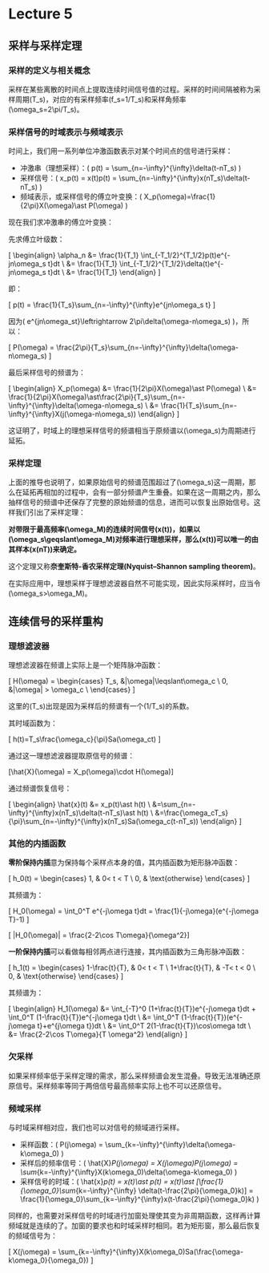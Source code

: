 # Lecture 5

## 采样与采样定理

### 采样的定义与相关概念

采样在某些离散的时间点上提取连续时间信号值的过程。采样的时间间隔被称为采样周期\(T_s\)，对应的有采样频率\(f_s=1/T_s\)和采样角频率\(\omega_s=2\pi/T_s\)。

### 采样信号的时域表示与频域表示

时间上，我们用一系列单位冲激函数表示对某个时间点的信号进行采样：

- 冲激串（理想采样）：\( p(t) = \sum_{n=-\infty}^{\infty}\delta(t-nT_s) \)
- 采样信号：\( x_p(t) = x(t)p(t) = \sum_{n=-\infty}^{\infty}x(nT_s)\delta(t-nT_s) \)
- 频域表示，或采样信号的傅立叶变换：\( X_p(\omega)=\frac{1}{2\pi}X(\omega)\ast P(\omega) \)

现在我们求冲激串的傅立叶变换：

先求傅立叶级数：

\[ \begin{align}
\alpha_n &= \frac{1}{T_1} \int_{-T_1/2}^{T_1/2}p(t)e^{-jn\omega_s t}dt \\
&= \frac{1}{T_1} \int_{-T_1/2}^{T_1/2}\delta(t)e^{-jn\omega_s t}dt \\
&= \frac{1}{T_1}
\end{align} \]

即：

\[ p(t) = \frac{1}{T_s}\sum_{n=-\infty}^{\infty}e^{jn\omega_s t} \]

因为\( e^{jn\omega_st}\leftrightarrow 2\pi\delta(\omega-n\omega_s) \)，所以：

\[ P(\omega) = \frac{2\pi}{T_s}\sum_{n=-\infty}^{\infty}\delta(\omega-n\omega_s) \]

最后采样信号的频谱为：

\[ \begin{align}
X_p(\omega) &= \frac{1}{2\pi}X(\omega)\ast P(\omega) \\
&= \frac{1}{2\pi}X(\omega)\ast\frac{2\pi}{T_s}\sum_{n=-\infty}^{\infty}\delta(\omega-n\omega_s) \\
&= \frac{1}{T_s}\sum_{n=-\infty}^{\infty}X(j(\omega-n\omega_s))
\end{align} \]

这证明了，时域上的理想采样信号的频谱相当于原频谱以\(\omega_s\)为周期进行延拓。

### 采样定理

上面的推导也说明了，如果原始信号的频谱范围超过了\(\omega_s\)这一周期，那么在延拓再相加的过程中，会有一部分频谱产生重叠。如果在这一周期之内，那么抽样信号的频谱中还保存了完整的原始频谱的信息，进而可以恢复出原始信号。这样我们引出了采样定理：

**对带限于最高频率\(\omega_M\)的连续时间信号\(x(t)\)，如果以\(\omega_s\geqslant\omega_M\)对频率进行理想采样，那么\(x(t)\)可以唯一的由其样本\(x(nT)\)来确定。**

这个定理又称**奈奎斯特-香农采样定理(Nyquist–Shannon sampling theorem)**。

在实际应用中，理想采样于理想滤波器自然不可能实现，因此实际采样时，应当令\(\omega_s>\omega_M\)。

## 连续信号的采样重构

### 理想滤波器

理想滤波器在频谱上实际上是一个矩阵脉冲函数：

\[ H(\omega) = \begin{cases}
T_s, &|\omega|\leqslant\omega_c \\
0, &|\omega| > \omega_c \\
\end{cases} \]

这里的\(T_s\)出现是因为采样后的频谱有一个\(1/T_s\)的系数。

其时域函数为：

\[ h(t)=T_s\frac{\omega_c}{\pi}Sa(\omega_ct) \]

通过这一理想滤波器提取原信号的频谱：

\[\hat{X}(\omega) = X_p(\omega)\cdot H(\omega)\]

通过频谱恢复信号：

\[ \begin{align}
\hat{x}(t) &= x_p(t)\ast h(t) \\
&=\sum_{n=-\infty}^{\infty}x(nT_s)\delta(t-nT_s)\ast h(t) \\
&=\frac{\omega_cT_s}{\pi}\sum_{n=-\infty}^{\infty}x(nT_s)Sa(\omega_c(t-nT_s))
\end{align} \]

### 其他的内插函数

**零阶保持内插**意为保持每个采样点本身的值，其内插函数为矩形脉冲函数：

\[ h_0(t) = \begin{cases}
1, & 0< t < T \\
0, & \text{otherwise}
\end{cases} \]

其频谱为：

\[ H_0(\omega) = \int_0^T e^{-j\omega t}dt = \frac{1}{-j\omega}(e^{-j\omega T}-1) \]

\[ |H_0(\omega)| = \frac{2-2\cos T\omega}{\omega^2}\]

**一阶保持内插**可以看做每相邻两点进行连接，其内插函数为三角形脉冲函数：

\[ h_1(t) = \begin{cases}
1-\frac{t}{T}, & 0< t < T \\
1+\frac{t}{T}, & -T< t < 0 \\
0, & \text{otherwise}
\end{cases} \]

其频谱为：

\[ \begin{align}
H_1(\omega) &= \int_{-T}^0 (1+\frac{t}{T})e^{-j\omega t}dt + \int_0^T (1-\frac{t}{T})e^{-j\omega t}dt \\
&= \int_0^T (1-\frac{t}{T})(e^{-j\omega t}+e^{j\omega t})dt \\
&= \int_0^T 2(1-\frac{t}{T})\cos\omega tdt \\
&= \frac{2-2\cos T\omega}{T \omega^2}
\end{align} \]

### 欠采样

如果采样频率低于采样定理的需求，那么采样频谱会发生混叠。导致无法准确还原原信号。采样频率等同于两倍信号最高频率实际上也不可以还原信号。

### 频域采样

与时域采样相对应，我们也可以对信号的频域进行采样。

- 采样函数：\( P(j\omega) = \sum_{k=-\infty}^{\infty}\delta(\omega-k\omega_0) \)
- 采样后的频率信号：\( \hat{X}_P(j\omega) = X(j\omega)P(j\omega) = \sum_{k=-\infty}^{\infty}X(k\omega_0)\delta(\omega-k\omega_0) \)
- 采样信号的时域：\( \hat{x}_p(t) = x(t)\ast p(t) = x(t)\ast [\frac{1}{\omega_0}\sum_{k=-\infty}^{\infty} \delta(t-\frac{2\pi}{\omega_0}k)] = \frac{1}{\omega_0}\sum_{k=-\infty}^{\infty}x(t-\frac{2\pi}{\omega_0}k) \)

同样的，也需要对采样信号的时域进行加窗处理使其变为非周期函数，这样再计算频域就是连续的了。加窗的要求也和时域采样时相同。若为矩形窗，那么最后恢复的频域信号为：

\[ X(j\omega) = \sum_{k=-\infty}^{\infty}X(k\omega_0)Sa(\frac{\omega-k\omega_0}{\omega_0}) \]